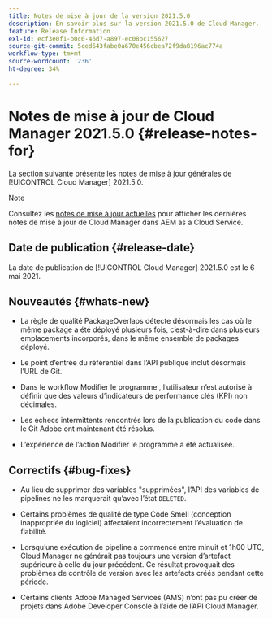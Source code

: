 ```yaml
---
title: Notes de mise à jour de la version 2021.5.0
description: En savoir plus sur la version 2021.5.0 de Cloud Manager.
feature: Release Information
exl-id: ecf3e0f1-b0c0-46d7-a897-ec08bc155627
source-git-commit: 5ced643fabe0a670e456cbea72f9da8196ac774a
workflow-type: tm+mt
source-wordcount: '236'
ht-degree: 34%

---
```


# Notes de mise à jour de Cloud Manager 2021.5.0 {#release-notes-for}

La section suivante présente les notes de mise à jour générales de [!UICONTROL Cloud Manager] 2021.5.0.

>[!NOTE]
>Consultez les [notes de mise à jour actuelles](https://experienceleague.adobe.com/en/docs/experience-manager-cloud-service/content/release-notes/cloud-manager/current#getting-access) pour afficher les dernières notes de mise à jour de Cloud Manager dans AEM as a Cloud Service.

## Date de publication {#release-date}

La date de publication de [!UICONTROL Cloud Manager] 2021.5.0 est le 6 mai 2021.

## Nouveautés {#whats-new}

* La règle de qualité PackageOverlaps détecte désormais les cas où le même package a été déployé plusieurs fois, c’est-à-dire dans plusieurs emplacements incorporés, dans le même ensemble de packages déployé.

* Le point d’entrée du référentiel dans l’API publique inclut désormais l’URL de Git.

* Dans le workflow Modifier le programme , l’utilisateur n’est autorisé à définir que des valeurs d’indicateurs de performance clés (KPI) non décimales.

* Les échecs intermittents rencontrés lors de la publication du code dans le Git Adobe ont maintenant été résolus.

* L’expérience de l’action Modifier le programme a été actualisée.

## Correctifs {#bug-fixes}

* Au lieu de supprimer des variables &quot;supprimées&quot;, l’API des variables de pipelines ne les marquerait qu’avec l’état `DELETED`.

* Certains problèmes de qualité de type Code Smell (conception inappropriée du logiciel) affectaient incorrectement l’évaluation de fiabilité.

* Lorsqu’une exécution de pipeline a commencé entre minuit et 1h00 UTC, Cloud Manager ne générait pas toujours une version d’artefact supérieure à celle du jour précédent. Ce résultat provoquait des problèmes de contrôle de version avec les artefacts créés pendant cette période.

* Certains clients Adobe Managed Services (AMS) n’ont pas pu créer de projets dans Adobe Developer Console à l’aide de l’API Cloud Manager.
